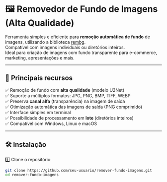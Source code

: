# 🖼️ Removedor de Fundo de Imagens (Alta Qualidade)

Ferramenta simples e eficiente para **remoção automática de fundo** de imagens, utilizando a biblioteca [rembg](https://github.com/danielgatis/rembg).  
Compatível com imagens individuais ou diretórios inteiros.  
Ideal para criação de imagens com fundo transparente para e-commerce, marketing, apresentações e mais.

---

## 🚀 Principais recursos

✅ Remoção de fundo com **alta qualidade** (modelo U2Net)  
✅ Suporte a múltiplos formatos: JPG, PNG, BMP, TIFF, WEBP  
✅ Preserva **canal alfa** (transparência) na imagem de saída  
✅ Otimização automática das imagens de saída (PNG comprimido)  
✅ Interface simples em terminal  
✅ Possibilidade de processamento em **lote** (diretórios inteiros)  
✅ Compatível com Windows, Linux e macOS

---

## 🛠️ Instalação

1️⃣ Clone o repositório:

```bash
git clone https://github.com/seu-usuario/remover-fundo-imagens.git
cd remover-fundo-imagens
